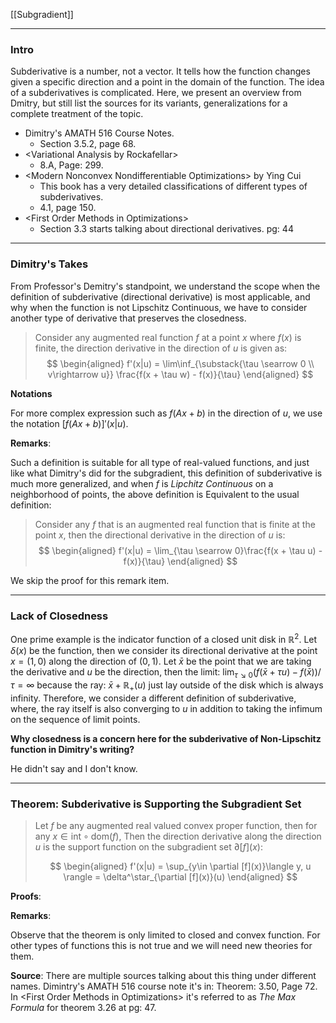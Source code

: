 [[Subgradient]]

---
### **Intro**

Subderivative is a number, not a vector. It tells how the function changes given a specific direction and a point in the domain of the function. The idea of a subderivatives is complicated. Here, we present an overview from Dmitry, but still list the sources for its variants, generalizations for a complete treatment of the topic. 

* Dimitry's AMATH 516 Course Notes. 
  * Section 3.5.2, page 68. 
* \<Variational Analysis by Rockafellar\>
  * 8.A, Page: 299. 
* \<Modern Nonconvex Nondifferentiable Optimizations\> by Ying Cui
  * This book has a very detailed classifications of different types of subderivatives. 
  * 4.1, page 150. 
* \<First Order Methods in Optimizations\>
  * Section 3.3 starts talking about directional derivatives. pg: 44


---
### **Dimitry's Takes**

From Professor's Demitry's standpoint, we understand the scope when the definition of subderivative (directional derivative) is most applicable, and why when the function is not Lipschitz Continuous, we have to consider another type of derivative that preserves the closedness. 

> Consider any augmented real function $f$ at a point $x$ where $f(x)$ is finite, the direction derivative in the direction of $u$ is given as: 
> $$
> \begin{aligned}
>   f'(x|u) = \lim\inf_{\substack{\tau \searrow 0 \\ v\rightarrow u}}
>     \frac{f(x + \tau w) - f(x)}{\tau}
> \end{aligned}
> $$

**Notations**

For more complex expression such as $f(Ax + b)$ in the direction of $u$, we use the notation $[f(Ax + b)]'(x|u)$. 

**Remarks**:

Such a definition is suitable for all type of real-valued functions, and just like what Dimitry's did for the subgradient, this definition of subderivative is much more generalized, and when $f$ is *Lipchitz Continuous* on a neighborhood of points, the above definition is Equivalent to the usual definition: 

> Consider any $f$ that is an augmented real function that is finite at the point $x$, then the directional derivative in the direction of $u$ is: 
> $$
> \begin{aligned}
>      f'(x|u) = \lim_{\tau \searrow 0}\frac{f(x + \tau u) - f(x)}{\tau}
> \end{aligned}
> $$

We skip the proof for this remark item. 


---
### **Lack of Closedness**

One prime example is the indicator function of a closed unit disk in $\mathbb R^2$. Let $\delta(x)$ be the function, then we consider its directional derivative at the point $x = (1, 0)$ along the direction of $(0, 1)$. Let $\bar x$ be the point that we are taking the derivative and $u$ be the direction, then the limit: $\lim_{\tau \searrow 0}(f(\bar x + \tau u) - f(\bar x))/\tau = \infty$ because the ray: $\bar x + \mathbb R_+(u)$ just lay outside of the disk which is always infinity. Therefore, we consider a different definition of subderivative, where, the ray itself is also converging to $u$ in addition to taking the infimum on the sequence of limit points.

**Why closedness is a concern here for the subderivative of Non-Lipschitz function in Dimitry's writing?**

He didn't say and I don't know. 

---
### **Theorem: Subderivative is Supporting the Subgradient Set**

> Let $f$ be any augmented real valued convex proper function, then for any $x\in \text{int}\circ \text{dom}(f)$, Then the direction derivative along the direction $u$ is the support function on the subgradient set $\partial[f](x)$: 
> 
> $$
> \begin{aligned}
>    f'(x|u) = \sup_{y\in \partial [f](x)}\langle y, u \rangle = \delta^\star_{\partial [f](x)}(u)
> \end{aligned}
> $$

**Proofs**:


**Remarks**:

Observe that the theorem is only limited to closed and convex function. For other types of functions this is not true and we will need new theories for them. 

**Source**:
There are multiple sources talking about this thing under different names. Dimintry's AMATH 516 course note it's in: Theorem: 3.50, Page 72. In \<First Order Methods in Optimizations\> it's referred to as *The Max Formula* for theorem 3.26 at pg: 47. 

